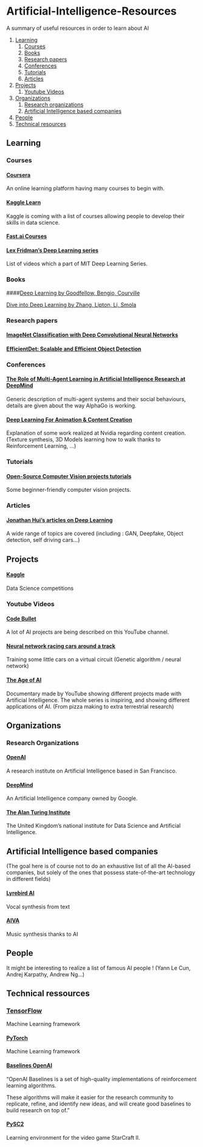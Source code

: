 # Artificial-Intelligence-Resources
A summary of useful resources in order to learn about AI

1. [Learning](#learning)
	1. [Courses](#courses)
	1. [Books](#books)
	1. [Research papers](#research-papers)
	1. [Conferences](#conferences)
	1. [Tutorials](#tutorials)
	1. [Articles](#articles)
1. [Projects](#projects)
	1. [Youtube Videos](#youtube-videos)
1. [Organizations](#organizations)
	1. [Research organizations](#research-organizations)
	1. [Artificial Intelligence based companies](#artificial-intelligence-based-companies)
1. [People](#people)
1. [Technical resources](#technical-resources)

## Learning

### Courses

#### [Coursera](https://www.coursera.org/courses?query=artificial%20intelligence)

An online learning platform having many courses to begin with. 	

#### [Kaggle Learn](https://www.kaggle.com/learn/overview)

Kaggle is coming with a list of courses allowing people to develop their skills in data science.  

#### [Fast.ai Courses](https://course.fast.ai/)



#### [Lex Fridman’s Deep Learning series](https://www.youtube.com/watch?v=0VH1Lim8gL8&list=PLrAXtmErZgOeiKm4sgNOknGvNjby9efdf)

List of videos which a part of MIT Deep Learning Series.

### Books

####[Deep Learning by Goodfellow, Bengio, Courville](http://faculty.neu.edu.cn/yury/AAI/Textbook/DeepLearningBook.pdf)

[Dive into Deep Learning by Zhang, Lipton, Li, Smola](https://d2l.ai/d2l-en.pdf)

### Research papers

#### [ImageNet Classification with Deep Convolutional Neural Networks](http://papers.nips.cc/paper/4824-imagenet-classification-with-deep-convolutional-neural-networks.pdf)

#### [EfficientDet: Scalable and Efficient Object Detection](https://arxiv.org/pdf/1911.09070.pdf?fbclid=IwAR3g6xNEpTQmkS3A9YwagZa5B_01DCYl2GoBR7rKDtuFRVtUiyJ_lbMe7W4)

### Conferences

#### [The Role of Multi-Agent Learning in Artificial Intelligence Research at DeepMind](https://www.youtube.com/watch?v=CvL-KV3IBcM)

Generic description of multi-agent systems and their social behaviours, details are given about the way AlphaGo is working.

#### [Deep Learning For Animation & Content Creation](https://www.youtube.com/watch?v=nFk_-alrrxQ)

Explanation of some work realized at Nvidia regarding content creation. (Texture synthesis, 3D Models learning how to walk thanks to Reinforcement Learning, …)

### Tutorials

#### [Open-Source Computer Vision projects tutorials](https://www.theclickreader.com/open-source-computer-vision-projects-with-tutorials/)

Some beginner-friendly computer vision projects. 


### Articles

#### [Jonathan Hui’s articles on Deep Learning](https://medium.com/@jonathan_hui/index-page-for-my-articles-in-deep-learning-19821810a14)

A wide range of topics are covered (including : GAN, Deepfake, Object detection, self driving cars…)





## Projects

#### [Kaggle](https://www.kaggle.com/)

Data Science competitions


### Youtube Videos

#### [Code Bullet](https://www.youtube.com/channel/UC0e3QhIYukixgh5VVpKHH9Q)

A lot of AI projects are being described on this YouTube channel.

#### [Neural network racing cars around a track](https://www.youtube.com/watch?v=wL7tSgUpy8w)

Training some little cars on a virtual circuit (Genetic algorithm / neural network)

#### [The Age of AI](https://www.youtube.com/watch?v=UwsrzCVZAb8)

Documentary made by YouTube showing different projects made with Artificial Intelligence. The whole series is inspiring, and showing different applications of AI. (From pizza making to extra terrestrial research)



## Organizations

### Research Organizations

#### [OpenAI](https://openai.com/)

A research institute on Artificial Intelligence based in San Francisco.

#### [DeepMind](https://deepmind.com/)

An Artificial Intelligence company owned by Google. 

#### [The Alan Turing Institute](https://www.turing.ac.uk/)

The United Kingdom’s national institute for Data Science and Artificial Intelligence. 

## Artificial Intelligence based companies
(The goal here is of course not to do an exhaustive list of all the AI-based companies, but solely of the ones that possess state-of-the-art technology in different fields)

#### [Lyrebird AI](https://www.descript.com/lyrebird-ai)

Vocal synthesis from text


#### [AIVA](https://www.aiva.ai/)

Music synthesis thanks to AI



## People

It might be interesting to realize a list of famous AI people ! (Yann Le Cun, Andrej Karpathy, Andrew Ng…)

## Technical ressources

### [TensorFlow](https://www.tensorflow.org/)

Machine Learning framework 

#### [PyTorch](https://pytorch.org/) 

Machine Learning framework 

#### [Baselines OpenAI](https://github.com/openai/baselines)

“OpenAI Baselines is a set of high-quality implementations of reinforcement learning algorithms.

These algorithms will make it easier for the research community to replicate, refine, and identify new ideas, and will create good baselines to build research on top of.”


#### [PySC2](https://github.com/deepmind/pysc2)

Learning environment for the video game StarCraft II. 
